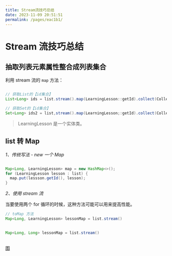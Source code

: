 ```yaml
---
title: Stream流技巧总结
date: 2023-11-09 20:51:51
permalink: /pages/eac1b1/
---
```

# Stream 流技巧总结

## 抽取列表元素属性整合成列表集合

利用 stream 流的 `map` 方法：

```java

// 获取List的【id集合】
List<Long> ids = list.stream().map(LearningLesson::getId).collect(Collectors.tolist());

// 获取Set的【id集合】
Set<Long> ids2 = list,stream().map(LearningLesson;:getId).collect(Collectors,toSet());

```

>LearningLesson 是一个实体类。

## list 转 Map

*1、传统写法 - new 一个 Map*

```java

Map<Long, LearningLesson> map = new HashMap<>();
for (LearningLesson lesson : list) {
  map.put(lessson.getId(), lesson);
}

```

*2、使用 stream 流*

当要使用两个 for 循环的时候，这种方法可能可以用来提高性能。

```java
// toMap 方法
Map<Long, LearningLesson> lessonMap = list.stream()
  																		 .collect(Collectors.toMap(LearningLesson::getId, c -> c));

Map<Long, Long> lessonMap = list.stream()
  																		 .collect(Collectors.toMap(LearningLesson::getId, c -> c.getCourseId));

```

[图](https://cdn.nlark.com/yuque/0/2023/png/34964780/1699535840253-404d556d-9140-4165-a63a-429848e434e2.png?x-oss-process=image%2Fresize%2Cw_937%2Climit_0)

